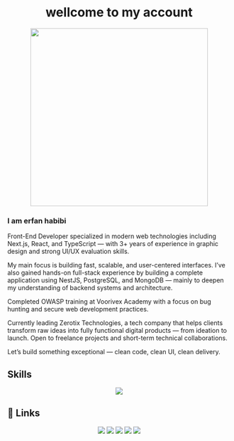 <div id="header" align="center">
  <h1>wellcome to my account</h1>
   <img src="https://docs.iconsax.io/_vercel/image?url=%2Fgifs2%2Fkeyboard-coffe.gif&w=1536&q=100" width="400px"/>
</div> 

### I am erfan habibi
Front-End Developer specialized in modern web technologies including Next.js, React, and TypeScript — with 3+ years of experience in graphic design and strong UI/UX evaluation skills.

My main focus is building fast, scalable, and user-centered interfaces. I’ve also gained hands-on full-stack experience by building a complete application using NestJS, PostgreSQL, and MongoDB — mainly to deepen my understanding of backend systems and architecture.

Completed OWASP training at Voorivex Academy with a focus on bug hunting and secure web development practices.

Currently leading Zerotix Technologies, a tech company that helps clients transform raw ideas into fully functional digital products — from ideation to launch. 
Open to freelance projects and short-term technical collaborations.

Let’s build something exceptional — clean code, clean UI, clean delivery.
## Skills
<p align="center">
  <a href="https://skillicons.dev">
    <img src="https://skillicons.dev/icons?i=html,css,tailwind,javascript,react,redux,typescript,nextjs,python,go,php,linux,bash,mongodb,mysql,nodejs,expressjs,npm,docker,git,github,postman,nestjs,postgresql,prisma,angular,vuejs,jest,redis,kafka,figma,xd,photoshop,illustrator,premiere" />
  </a>
</p>


## 🔗 Links
<div align="center">
  <a href="https://www.linkedin.com/in/erfan-habibii"><img src="https://img.shields.io/badge/Linkedin-blue?style=flat&logo=linkedin" /></a>
  <a href="https://instagram.com/erfan.habibi?igshid=OGQ5ZDc2ODk2ZA=="><img src="https://img.shields.io/badge/Instagram-white?style=flat&logo=instagram" /></a>
  <a href="mailto:erfanhabibi26.12@gmail.com"><img src="https://img.shields.io/badge/Gmail-ffcdd2?style=flat&logo=gmail" /></a>
  <a href="https://t.me/habibierfan"><img src="https://img.shields.io/badge/Telegram-white?style=flat&logo=telegram" /></a>
  <a href="https://zerotix.ir/"><img src="https://img.shields.io/badge/Website-green?style=flat&logo=website" /></a>
</div>
